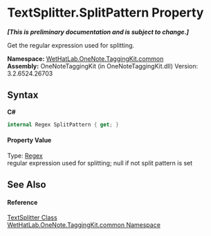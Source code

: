 # TextSplitter.SplitPattern Property 
 _**\[This is preliminary documentation and is subject to change.\]**_

Get the regular expression used for splitting.

**Namespace:**&nbsp;<a href="bcdbab9c-63d1-48a4-6937-af53fb8d9a55">WetHatLab.OneNote.TaggingKit.common</a><br />**Assembly:**&nbsp;OneNoteTaggingKit (in OneNoteTaggingKit.dll) Version: 3.2.6524.26703

## Syntax

**C#**<br />
``` C#
internal Regex SplitPattern { get; }
```


#### Property Value
Type: <a href="http://msdn2.microsoft.com/en-us/library/6f7hht7k" target="_blank">Regex</a><br />regular expression used for splitting; null if not split pattern is set

## See Also


#### Reference
<a href="5c86e52d-3022-b69b-22dd-5f5b010b0710">TextSplitter Class</a><br /><a href="bcdbab9c-63d1-48a4-6937-af53fb8d9a55">WetHatLab.OneNote.TaggingKit.common Namespace</a><br />